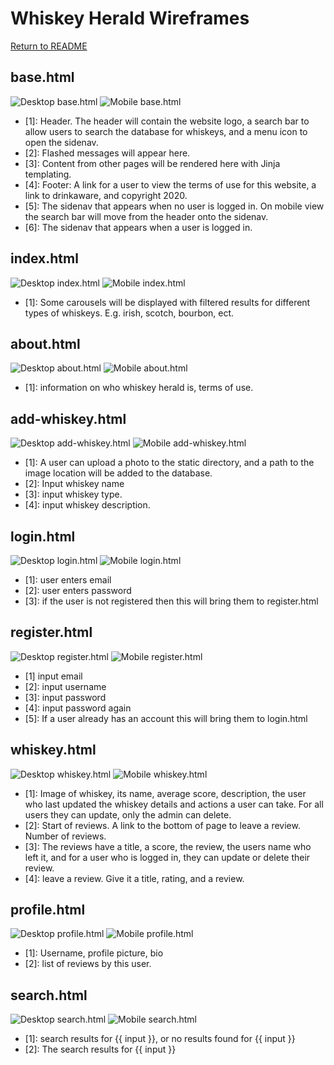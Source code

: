 # Whiskey Herald Wireframes

[Return to README](README.md)

## base.html

![Desktop base.html](static/README/wireframes/base1.png)
![Mobile base.html](static/README/wireframes/base2.png)

- [1]: Header. The header will contain the website logo, a search bar to allow users to search the database for whiskeys, and a menu icon to open the sidenav.
- [2]: Flashed messages will appear here.
- [3]: Content from other pages will be rendered here with Jinja templating.
- [4]: Footer: A link for a user to view the terms of use for this website, a link to drinkaware, and copyright 2020.
- [5]: The sidenav that appears when no user is logged in. On mobile view the search bar will move from the header onto the sidenav.
- [6]: The sidenav that appears when a user is logged in.

## index.html

![Desktop index.html](static/README/wireframes/index1.png)
![Mobile index.html](static/README/wireframes/index2.png)

- [1]: Some carousels will be displayed with filtered results for different types of whiskeys. E.g. irish, scotch, bourbon, ect.

## about.html

![Desktop about.html](static/README/wireframes/about1.png)
![Mobile about.html](static/README/wireframes/about2.png)

- [1]: information on who whiskey herald is, terms of use.

## add-whiskey.html

![Desktop add-whiskey.html](static/README/wireframes/add-whiskey1.png)
![Mobile add-whiskey.html](static/README/wireframes/add-whiskey2.png)

- [1]: A user can upload a photo to the static directory, and a path to the image location will be added to the database.
- [2]: Input whiskey name
- [3]: input whiskey type.
- [4]: input whiskey description.


## login.html

![Desktop login.html](static/README/wireframes/login1.png)
![Mobile login.html](static/README/wireframes/login2.png)

- [1]: user enters email
- [2]: user enters password
- [3]: if the user is not registered then this will bring them to register.html


## register.html

![Desktop register.html](static/README/wireframes/register1.png)
![Mobile register.html](static/README/wireframes/register2.png)

- [1] input email
- [2]: input username
- [3]: input password
- [4]: input password again
- [5]: If a user already has an account this will bring them to login.html

## whiskey.html

![Desktop whiskey.html](static/README/wireframes/whiskey1.png)
![Mobile whiskey.html](static/README/wireframes/whiskey2.png)

- [1]: Image of whiskey, its name, average score, description, the user who last updated the whiskey details and actions a user can take. For all users they can update, only the admin can delete.
- [2]: Start of reviews. A link to the bottom of page to leave a review. Number of reviews.
- [3]: The reviews have a title, a score, the review, the users name who left it, and for a user who is logged in, they can update or delete their review.
- [4]: leave a review. Give it a title, rating, and a review.

## profile.html

![Desktop profile.html](static/README/wireframes/profile1.png)
![Mobile profile.html](static/README/wireframes/profile2.png)

- [1]: Username, profile picture, bio
- [2]: list of reviews by this user.

## search.html

![Desktop search.html](static/README/wireframes/search1.png)
![Mobile search.html](static/README/wireframes/search2.png)

- [1]: search results for {{ input }}, or no results found for {{ input }}
- [2]: The search results for {{ input }}